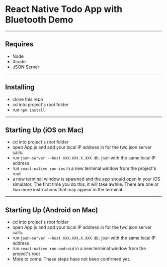 # React Native Todo App with Bluetooth Demo

----
## Requires
  - Node
  - Xcode
  - JSON Server

----
## Installing
  - clone this repo
  - cd into project's root folder
  - run `npm install`

----
## Starting Up (iOS on Mac)
  - cd into project's root folder
  - open App.js and add your local IP address in for the two json server calls.
  - run `json-server --host XXX.XXX.X.XXX db.json` with the same local IP address
  - run `react-native run-ios` in a new terminal window from the project's root
  - a new terminal window is spawned and the app should open in your iOS simulator. The first time you do this, it will take awhile. There are one or two more instructions that may appear in the terminal.

----
## Starting Up (Android on Mac)
  - cd into project's root folder
  - open App.js and add your local IP address in for the two json server calls.
  - run `json-server --host XXX.XXX.X.XXX db.json` with the same local IP address
  - run `react-native run-android` in a new terminal window from the project's root
  - More to come. These steps have not been confirmed yet.
